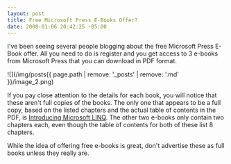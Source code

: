 ```yaml
---
layout: post
title: Free Microsoft Press E-Books Offer?
date: 2008-01-06 20:42:25 -05:00
---
```


I've been seeing several people blogging about the free Microsoft Press E-Book offer. All you need to do is register and you get access to 3 e-books from Microsoft Press that you can download in PDF format.

![](/img/posts{{ page.path | remove: '_posts' | remove: '.md' }}/image_2.png)

If you pay close attention to the details for each book, you will notice that these aren't full copies of the books. The only one that appears to be a full copy, based on the listed chapters and the actual table of contents in the PDF, is <u>Introducing Microsoft LINQ</u>. The other two e-books only contain two chapters each, even though the table of contents for both of these list 8 chapters.

While the idea of offering free e-books is great, don't advertise these as full books unless they really are.
